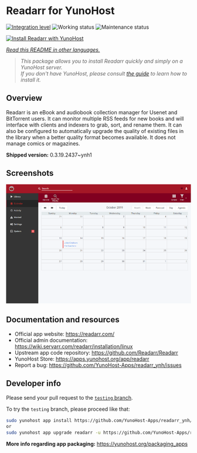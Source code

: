 <!--
N.B.: This README was automatically generated by <https://github.com/YunoHost/apps/tree/master/tools/readme_generator>
It shall NOT be edited by hand.
-->

# Readarr for YunoHost

[![Integration level](https://dash.yunohost.org/integration/readarr.svg)](https://dash.yunohost.org/appci/app/readarr) ![Working status](https://ci-apps.yunohost.org/ci/badges/readarr.status.svg) ![Maintenance status](https://ci-apps.yunohost.org/ci/badges/readarr.maintain.svg)

[![Install Readarr with YunoHost](https://install-app.yunohost.org/install-with-yunohost.svg)](https://install-app.yunohost.org/?app=readarr)

*[Read this README in other languages.](./ALL_README.md)*

> *This package allows you to install Readarr quickly and simply on a YunoHost server.*  
> *If you don't have YunoHost, please consult [the guide](https://yunohost.org/install) to learn how to install it.*

## Overview

Readarr is an eBook and audiobook collection manager for Usenet and BitTorrent users. It can monitor multiple RSS feeds for new books and will interface with clients and indexers to grab, sort, and rename them. It can also be configured to automatically upgrade the quality of existing files in the library when a better quality format becomes available. It does not manage comics or magazines.

**Shipped version:** 0.3.19.2437~ynh1

## Screenshots

![Screenshot of Readarr](./doc/screenshots/calendar.png)

## Documentation and resources

- Official app website: <https://readarr.com/>
- Official admin documentation: <https://wiki.servarr.com/readarr/installation/linux>
- Upstream app code repository: <https://github.com/Readarr/Readarr>
- YunoHost Store: <https://apps.yunohost.org/app/readarr>
- Report a bug: <https://github.com/YunoHost-Apps/readarr_ynh/issues>

## Developer info

Please send your pull request to the [`testing` branch](https://github.com/YunoHost-Apps/readarr_ynh/tree/testing).

To try the `testing` branch, please proceed like that:

```bash
sudo yunohost app install https://github.com/YunoHost-Apps/readarr_ynh/tree/testing --debug
or
sudo yunohost app upgrade readarr -u https://github.com/YunoHost-Apps/readarr_ynh/tree/testing --debug
```

**More info regarding app packaging:** <https://yunohost.org/packaging_apps>
